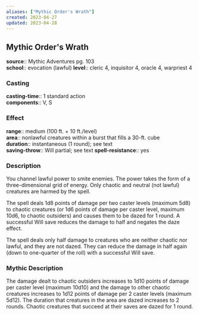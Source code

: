 ```yaml
---
aliases: ["Mythic Order's Wrath"]
created: 2023-04-27
updated: 2023-04-28
---
```


## Mythic Order's Wrath

**source**:: Mythic Adventures pg. 103  
**school**:: evocation (lawful)
**level**:: cleric 4, inquisitor 4, oracle 4, warpriest 4

### Casting

**casting-time**:: 1 standard action  
**components**:: V, S

### Effect

**range**:: medium (100 ft. + 10 ft./level)  
**area**:: nonlawful creatures within a burst that fills a 30-ft. cube  
**duration**:: instantaneous (1 round); see text  
**saving-throw**:: Will partial; see text
**spell-resistance**:: yes

### Description

You channel lawful power to smite enemies. The power takes the form of a three-dimensional grid of energy. Only chaotic and neutral (not lawful) creatures are harmed by the spell.  
  
The spell deals 1d8 points of damage per two caster levels (maximum 5d8) to chaotic creatures (or 1d6 points of damage per caster level, maximum 10d6, to chaotic outsiders) and causes them to be dazed for 1 round. A successful Will save reduces the damage to half and negates the daze effect.  
  
The spell deals only half damage to creatures who are neither chaotic nor lawful, and they are not dazed. They can reduce the damage in half again (down to one-quarter of the roll) with a successful Will save.

### Mythic Description

The damage dealt to chaotic outsiders increases to 1d10 points of damage per caster level (maximum 10d10) and the damage to other chaotic creatures increases to 1d12 points of damage per 2 caster levels (maximum 5d12). The duration that creatures in the area are dazed increases to 2 rounds. Chaotic creatures that succeed at their saves are dazed for 1 round.
